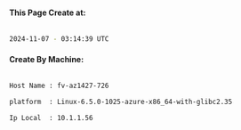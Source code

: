 
   
#### This Page Create at:

```bash

2024-11-07 - 03:14:39 UTC

```

#### Create By Machine:

```bash

Host Name : fv-az1427-726

platform  : Linux-6.5.0-1025-azure-x86_64-with-glibc2.35

Ip Local  : 10.1.1.56

```

